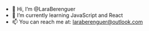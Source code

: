 - 👋 Hi, I’m @LaraBerenguer
- 🌱 I’m currently learning JavaScript and React
- 📫 You can reach me at: laraberenguer@outlook.com

<!---
LaraBerenguer/LaraBerenguer is a ✨ special ✨ repository because its `README.md` (this file) appears on your GitHub profile.
You can click the Preview link to take a look at your changes.
--->
